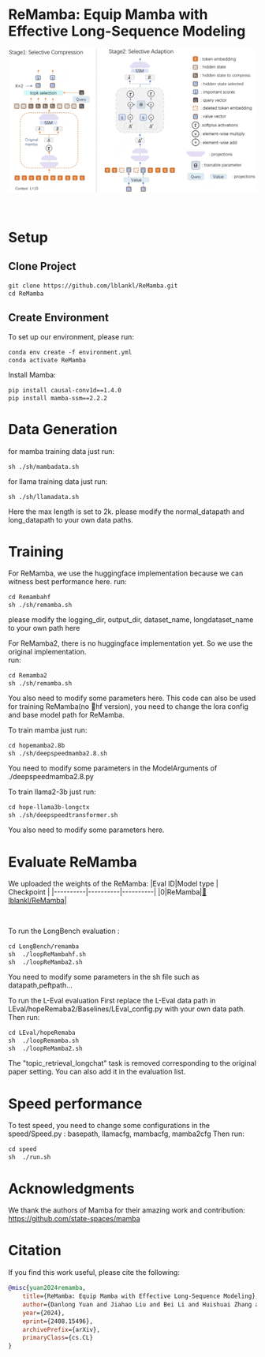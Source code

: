 # ReMamba: Equip Mamba with Effective Long-Sequence Modeling

<p align="center">


<a href="https://arxiv.org/abs/2408.15496"><img src="img/remamba.png"></a>

</p>




<br>

# Setup
## Clone Project
```
git clone https://github.com/lblankl/ReMamba.git
cd ReMamba
```

## Create Environment
To set up our environment, please run:
```
conda env create -f environment.yml
conda activate ReMamba
```

Install Mamba:
```
pip install causal-conv1d==1.4.0
pip install mamba-ssm==2.2.2
```
# Data Generation
for mamba training data just run: 
```
sh ./sh/mambadata.sh 
```

for llama training data just run: 
```
sh ./sh/llamadata.sh 
```
Here the max length is set to 2k.
please modify the normal_datapath and long_datapath to your own data paths.


# Training
For ReMamba, we use the huggingface implementation because we can witness best performance here.
run:
```
cd Remambahf
sh ./sh/remamba.sh 
```
please modify the logging_dir, output_dir, dataset_name, longdataset_name to your own path here


For ReMamba2, there is no huggingface implementation yet. So we use the original implementation.  
run:
```
cd Remamba2
sh ./sh/remamba.sh
```
You also need to modify some parameters here.
This code can also be used for training ReMamba(no 🤗hf version), you need to change the lora config and base model path for ReMamba.


To train mamba just run:
```
cd hopemamba2.8b
sh ./sh/deepspeedmamba2.8.sh
```
You need to modify some parameters in the ModelArguments of ./deepspeedmamba2.8.py

To train llama2-3b just run:
```
cd hope-llama3b-longctx
sh ./sh/deepspeedtransformer.sh
```
You also need to modify some parameters here.

# Evaluate ReMamba
We uploaded the weights of the ReMamba:
|Eval ID|Model type | Checkpoint | 
|----------|----------|----------|
|0|ReMamba|[🤗 lblankl/ReMamba](https://huggingface.co/lblankl/ReMamba)|

<br>

To run the LongBench evaluation :
```
cd LongBench/remamba
sh  ./loopReMambahf.sh
sh  ./loopReMamba2.sh
```
You need to modify some parameters in the sh file such as datapath,peftpath...

To run the L-Eval evaluation
First replace the L-Eval data path in LEval/hopeRemaba2/Baselines/LEval_config.py with your own data path.
Then run:
```
cd LEval/hopeRemaba
sh  ./loopRemamba.sh
sh  ./loopReMamba2.sh
```
The "topic_retrieval_longchat" task is removed corresponding to the original paper setting. You can also add it in the evaluation list.
<br>

# Speed performance
To test speed, you need to change some configurations in the speed/Speed.py : basepath, llamacfg, mambacfg, mamba2cfg
Then run:
```
cd speed
sh  ./run.sh
```


# Acknowledgments
We thank the authors of Mamba for their amazing work and contribution: https://github.com/state-spaces/mamba


# Citation
If you find this work useful, please cite the following:
```bibtex
@misc{yuan2024remamba,
    title={ReMamba: Equip Mamba with Effective Long-Sequence Modeling},
    author={Danlong Yuan and Jiahao Liu and Bei Li and Huishuai Zhang and Jingang Wang and Xunliang Cai and Dongyan Zhao},
    year={2024},
    eprint={2408.15496},
    archivePrefix={arXiv},
    primaryClass={cs.CL}
}
```
